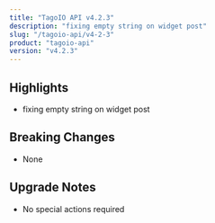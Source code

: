 ```yaml
---
title: "TagoIO API v4.2.3"
description: "fixing empty string on widget post"
slug: "/tagoio-api/v4-2-3"
product: "tagoio-api"
version: "v4.2.3"
---
```


## Highlights

- fixing empty string on widget post

## Breaking Changes

- None

## Upgrade Notes

- No special actions required
